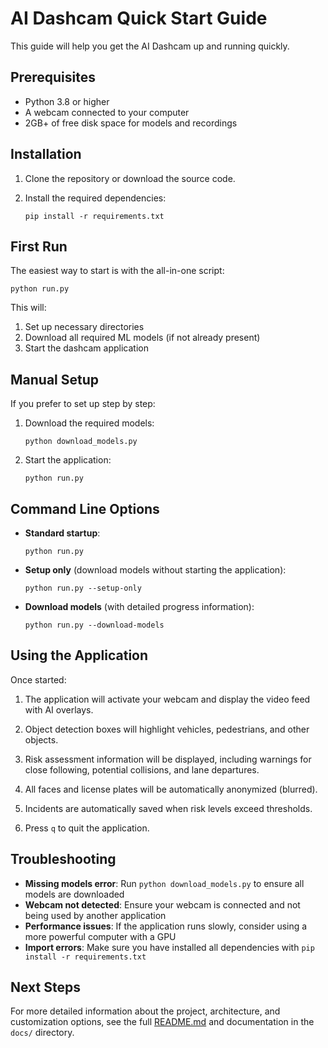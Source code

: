 # AI Dashcam Quick Start Guide

This guide will help you get the AI Dashcam up and running quickly.

## Prerequisites

- Python 3.8 or higher
- A webcam connected to your computer
- 2GB+ of free disk space for models and recordings

## Installation

1. Clone the repository or download the source code.

2. Install the required dependencies:
   ```
   pip install -r requirements.txt
   ```

## First Run

The easiest way to start is with the all-in-one script:

```
python run.py
```

This will:
1. Set up necessary directories
2. Download all required ML models (if not already present)
3. Start the dashcam application

## Manual Setup

If you prefer to set up step by step:

1. Download the required models:
   ```
   python download_models.py
   ```

2. Start the application:
   ```
   python run.py
   ```

## Command Line Options

- **Standard startup**:
  ```
  python run.py
  ```

- **Setup only** (download models without starting the application):
  ```
  python run.py --setup-only
  ```

- **Download models** (with detailed progress information):
  ```
  python run.py --download-models
  ```

## Using the Application

Once started:

1. The application will activate your webcam and display the video feed with AI overlays.

2. Object detection boxes will highlight vehicles, pedestrians, and other objects.

3. Risk assessment information will be displayed, including warnings for close following, potential collisions, and lane departures.

4. All faces and license plates will be automatically anonymized (blurred).

5. Incidents are automatically saved when risk levels exceed thresholds.

6. Press `q` to quit the application.

## Troubleshooting

- **Missing models error**: Run `python download_models.py` to ensure all models are downloaded
- **Webcam not detected**: Ensure your webcam is connected and not being used by another application
- **Performance issues**: If the application runs slowly, consider using a more powerful computer with a GPU
- **Import errors**: Make sure you have installed all dependencies with `pip install -r requirements.txt`

## Next Steps

For more detailed information about the project, architecture, and customization options, see the full [README.md](README.md) and documentation in the `docs/` directory.
